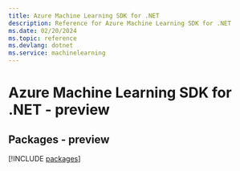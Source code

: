 ```yaml
---
title: Azure Machine Learning SDK for .NET
description: Reference for Azure Machine Learning SDK for .NET
ms.date: 02/20/2024
ms.topic: reference
ms.devlang: dotnet
ms.service: machinelearning
---
```

# Azure Machine Learning SDK for .NET - preview
## Packages - preview
[!INCLUDE [packages](machine-learning-index.md)]